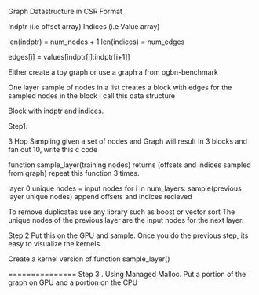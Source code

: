 Graph Datastructure in CSR Format

Indptr (i.e offset array)
Indices (i.e Value array)

len(indptr) = num_nodes + 1
len(indices) = num_edges

edges[i] = values[indptr[i]:indptr[i+1]]

Either create a toy graph or use a graph a from ogbn-benchmark

One layer sample of nodes in a list
creates a block with edges for the sampled nodes in the block
I call this data structure

Block with indptr and indices.

Step1.

3 Hop Sampling given a set of nodes and Graph will result in 3 blocks
and fan out 10, write this c code

function sample_layer(training nodes) returns (offsets and indices sampled from graph)
repeat this function 3 times.

layer 0 unique nodes = input nodes
for i in num_layers:
  sample(previous layer unique nodes)
  append offsets and indices recieved

To remove duplicates use any library such as boost or vector sort
The unique nodes of the previous layer are the input nodes for the next layer.

Step 2
Put this on the GPU and sample.
Once you do the previous step, its easy to visualize the kernels.

Create a kernel version of
function sample_layer()

===============
Step 3 .
Using Managed Malloc.
Put a portion of the graph on GPU and a portion on the CPU
